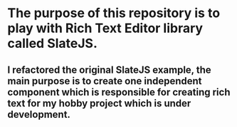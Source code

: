 # The purpose of this repository is to play with Rich Text Editor library called SlateJS.
## I refactored the original SlateJS example, the main purpose is to create one independent component which is responsible for creating rich text for my hobby project which is under development.
